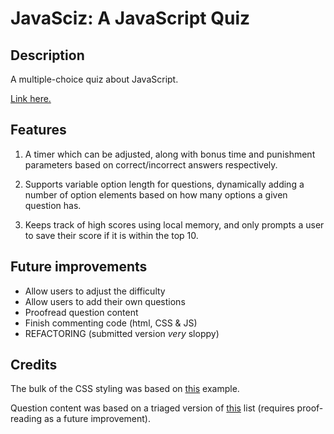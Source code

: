 # JavaSciz: A JavaScript Quiz

## Description

A multiple-choice quiz about JavaScript.

[Link here.](https://jordanlrothwell.github.io/javaQuiz/)

## Features

1. A timer which can be adjusted, along with bonus time and punishment parameters based on correct/incorrect answers respectively.

2. Supports variable option length for questions, dynamically adding a number of option elements based on how many options a given question has.

3. Keeps track of high scores using local memory, and only prompts a user to save their score if it is within the top 10.

## Future improvements

- Allow users to adjust the difficulty
- Allow users to add their own questions
- Proofread question content
- Finish commenting code (html, CSS & JS)
- REFACTORING (submitted version *very* sloppy)

## Credits

The bulk of the CSS styling was based on [this](https://dev.to/codingnepal/create-a-quiz-app-with-timer-using-html-css-javascript-55lf) example.

Question content was based on a triaged version of [this](http://mcqspdfs.blogspot.com/2013/08/60-top-javascript-multiple-choice.html) list (requires proof-reading as a future improvement).